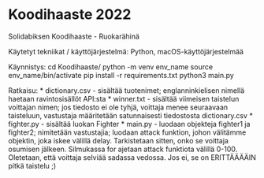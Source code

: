 # Koodihaaste 2022
Solidabiksen Koodihaaste - Ruokarähinä

Käytetyt tekniikat / käyttöjärjestelmä:
    Python, macOS-käyttöjärjestelmää 

Käynnistys:
	cd Koodihaaste/
	python -m venv env_name	source env_name/bin/activate 
	pip install -r requirements.txt 
	python3 main.py

Ratkaisu:
 	* dictionary.csv  - sisältää tuotenimet; englanninkielisen nimellä haetaan ravintosisällöt API:sta
    	* winner.txt - sisältää viimeisen taistelun voittajan nimen; jos tiedosto ei ole tyhjä, voittaja menee seuraavaan taisteluun, vastustaja määritetään satunnaisesti tiedostosta dictionary.csv
    	* fighter.py - sisältää luokan Fighter
    	* main.py - luodaan objekteja fighter1 ja fighter2; nimitetään vastustajia; luodaan attack funktion, johon välitämme objektin, joka iskee välillä delay. Tarkistetaan sitten, onko se voittaja osumisen jälkeen. Silmukassa for ajetaan attack funktiota välillä 0-100. Oletetaan, että voittaja selviää sadassa vedossa. Jos ei, se on ERITTÄÄÄÄIN pitkä taistelu ;)
